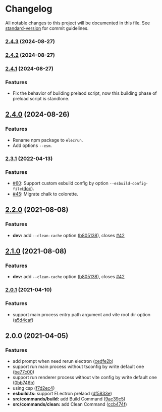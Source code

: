 # Changelog

All notable changes to this project will be documented in this file. See [standard-version](https://github.com/conventional-changelog/standard-version) for commit guidelines.

### [2.4.3](https://github.com/jctaoo/elecrun/compare/v2.4.2...v2.4.3) (2024-08-27)

### [2.4.2](https://github.com/jctaoo/elecrun/compare/v2.4.1...v2.4.2) (2024-08-27)

### [2.4.1](https://github.com/jctaoo/elecrun/compare/v2.4.0...v2.4.1) (2024-08-27)

### Features

- Fix the behavior of building prelaod script, now this building phase of preload script is standlone.

## [2.4.0](https://github.com/jctaoo/elecrun/compare/v2.3.1...v2.4.0) (2024-08-26)

### Features

- Rename npm package to `elecrun`.
- Add options `--esm`.

### [2.3.1](https://github.com/jctaoo/elecrun/compare/v2.3.0...v2.3.1) (2022-04-13)

### Features

- [#60](https://github.com/jctaoo/elecrun/pull/60): Support custom esbuild config by option `--esbuild-config-file`([doc](https://github.com/jctaoo/elecrun#option---esbuild-config-file)).
- [#45](https://github.com/jctaoo/elecrun/pull/45): Migrate chalk to colorette.

## [2.2.0](https://github.com/jctaoo/elecrun/compare/v2.0.1...v2.2.0) (2021-08-08)


### Features

* **dev:** add `--clean-cache` option ([b805138](https://github.com/jctaoo/elecrun/commit/b805138172f5916fc2a318154bdc880039cac2bf)), closes [#42](https://github.com/jctaoo/elecrun/issues/42)

## [2.1.0](https://github.com/jctaoo/elecrun/compare/v2.0.1...v2.1.0) (2021-08-08)


### Features

* **dev:** add `--clean-cache` option ([b805138](https://github.com/jctaoo/elecrun/commit/b805138172f5916fc2a318154bdc880039cac2bf)), closes [#42](https://github.com/jctaoo/elecrun/issues/42)

### [2.0.1](https://github.com/jctaoo/elecrun/compare/v2.0.0...v2.0.1) (2021-04-10)


### Features

* support main process entry path argument and vite root dir option ([a5d4caf](https://github.com/jctaoo/elecrun/commit/a5d4caf5e4d0273f984b763f13fee255b5109691))

## 2.0.0 (2021-04-05)


### Features

* add prompt when need rerun electron ([cedfe2b](https://github.com/jctaoo/elecrun/commit/cedfe2bbcf96c8943d6c20e575eb8bd16cae7844))
* support run main process without tsconfig by write default one ([be77c00](https://github.com/jctaoo/elecrun/commit/be77c00aa64121cf3f9629d344e19a655bcbebba))
* support run renderer process without vite config by write default one ([0bb746b](https://github.com/jctaoo/elecrun/commit/0bb746b1ed68bfc41b3407b0ecbbb690dceab63d))
* using csp ([f7d2ec4](https://github.com/jctaoo/elecrun/commit/f7d2ec4c75a86de4518876c7afb457b25071278e))
* **esbuild.ts:** support ELectron prelaod ([df5833e](https://github.com/jctaoo/elecrun/commit/df5833e54dc82981cacdcd8238f1d089d3f84c27))
* **src/commands/build:** add Build Command ([9ac39c5](https://github.com/jctaoo/elecrun/commit/9ac39c55e6cb8ec4c017c7bfa1414c095997ee90))
* **src/commands/clean:** add Clean Command ([ccb474f](https://github.com/jctaoo/elecrun/commit/ccb474f7406b0ef9569cc4513092798a10fca10b))
